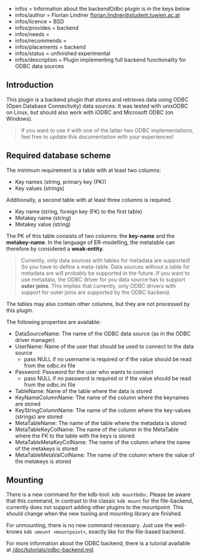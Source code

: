 - infos = Information about the backendOdbc plugin is in the keys below
- infos/author = Florian Lindner <florian.lindner@student.tuwien.ac.at>
- infos/licence = BSD
- infos/provides = backend
- infos/needs =
- infos/recommends =
- infos/placements = backend
- infos/status = unfinished experimental
- infos/description = Plugin implementing full backend functionality for ODBC data sources

## Introduction

This plugin is a backend plugin that stores and retrieves data using ODBC (Open Database Connectivity) data sources.
It was tested with unixODBC on Linux, but should also work with iODBC and Microsoft ODBC (on Windows).

> If you want to use it with one of the latter two ODBC implementations, feel free to update this documentation with your experiences!

## Required database scheme

The minimum requirement is a table with at least two columns:

- Key names (string, primary key (PK))
- Key values (strings)

Additionally, a second table with at least three columns is required.

- Key name (string, foreign key (FK) to the first table)
- Metakey name (string)
- Metakey value (string)

The PK of this table consists of two columns: the **key-name** and the **metakey-name**.
In the language of ER-modelling, the metatable can therefore by considered a **weak-entity**.

> Currently, only data sources with tables for metadata are supported!
> So you have to define a meta-table.
> Data sources without a table for metadata are will probably be supported in the future.
> If you want to use metadata, the ODBC driver for you data source has to support **outer joins**.
> This implies that currently, only ODBC drivers with support for outer joins are supported by the ODBC backend.

The tables may also contain other columns, but they are not processed by this plugin.

<!-- TODO: After implementing write-functionality (kdb set), mention that additional column must support NULL-
values if you want to add new keys or metadata to the respective table -->

The following properties are available:

- DataSourceName: The name of the ODBC data source (as in the ODBC driver manager)
- UserName: Name of the user that should be used to connect to the data source
  - pass NULL if no username is required or if the value should be read from the odbc.ini file
- Password: Password for the user who wants to connect
  - pass NULL if no password is required or if the value should be read from the odbc.ini file
- TableName: Name of the table where the data is stored
- KeyNameColumnName: The name of the column where the keynames are stored
- KeyStringColumnName: The name of the column where the key-values (strings) are stored
- MetaTableName: The name of the table where the metadata is stored
- MetaTableKeyColName: The name of the column in the MetaTable where the FK to the table with the keys is stored
- MetaTableMetaKeyColName: The name of the column where the name of the metakeys is stored
- MetaTableMetaValColName: The name of the column where the value of the metakeys is stored

## Mounting

There is a new command for the kdb-tool: `kdb mountOdbc`.
Please be aware that this command, in contrast to the classic `kdb mount` for the file-backend,
currently does not support adding other plugins to the mountpoint.
This should change when the new tooling and mounting library are finished.

For unmounting, there is no new command necessary.
Just use the well-knows `kdb umount <mountpoint>`, exactly like for the file-based backend.

For more information about the ODBC backend, there is a tutorial available at
[/doc/tutorials/odbc-backend.md](/doc/tutorials/odbc-backend.md).
